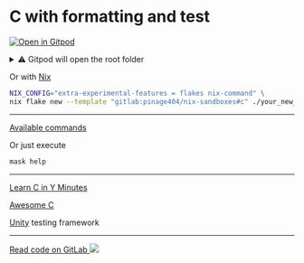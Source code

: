 # C with formatting and test

[![Open in Gitpod](https://gitpod.io/button/open-in-gitpod.svg)](https://gitpod.io/#WORKDIR=c/https://gitlab.com/pinage404/nix-sandboxes)

<details>
<summary>⚠️ Gitpod will open the root folder</summary>

Due to [some limitations of Gitpod](https://github.com/gitpod-io/gitpod/issues/5521), we cannot simply open a sub-folder

Opening in Gitpod will open the root folder

Two terminals will be opened :

1. the first in the root folder
2. the second in the target folder

Both terminals automatically load the environment of their current folder

![Screenshot of Gitpod showing two terminals open, the second being open in the target folder](https://gitlab.com/pinage404/nix-sandboxes/-/raw/main/gitpod.png)

</details>

Or with [Nix](https://nixos.org)

```sh
NIX_CONFIG="extra-experimental-features = flakes nix-command" \
nix flake new --template "gitlab:pinage404/nix-sandboxes#c" ./your_new_project_directory
```

---

[Available commands](./maskfile.md)

Or just execute

```sh
mask help
```

---

[Learn C in Y Minutes](https://learnxinyminutes.com/docs/c/)

[Awesome C](https://notabug.org/koz.ross/awesome-c#awesome-c)

[Unity](https://github.com/ThrowTheSwitch/Unity/) testing framework

---

<!-- markdownlint-disable-next-line MD045 -->
[Read code on GitLab ![](https://img.shields.io/gitlab/stars/pinage404/nix-sandboxes?style=social)](https://gitlab.com/pinage404/nix-sandboxes/-/tree/main/c)
